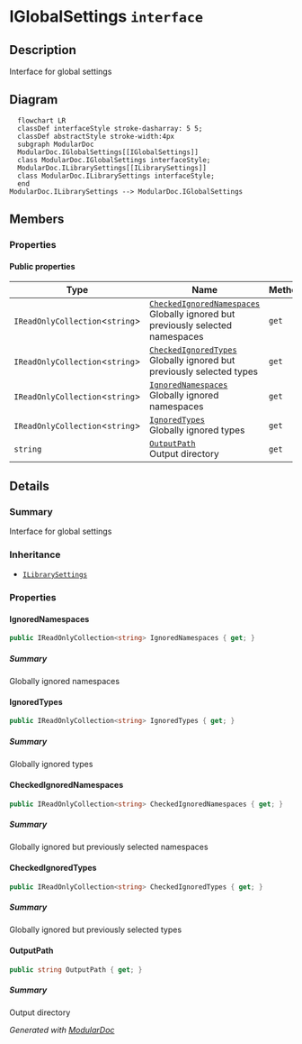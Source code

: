 # IGlobalSettings `interface`

## Description
Interface for global settings

## Diagram
```mermaid
  flowchart LR
  classDef interfaceStyle stroke-dasharray: 5 5;
  classDef abstractStyle stroke-width:4px
  subgraph ModularDoc
  ModularDoc.IGlobalSettings[[IGlobalSettings]]
  class ModularDoc.IGlobalSettings interfaceStyle;
  ModularDoc.ILibrarySettings[[ILibrarySettings]]
  class ModularDoc.ILibrarySettings interfaceStyle;
  end
ModularDoc.ILibrarySettings --> ModularDoc.IGlobalSettings
```

## Members
### Properties
#### Public  properties
| Type | Name | Methods |
| --- | --- | --- |
| `IReadOnlyCollection`&lt;`string`&gt; | [`CheckedIgnoredNamespaces`](#checkedignorednamespaces)<br>Globally ignored but previously selected namespaces | `get` |
| `IReadOnlyCollection`&lt;`string`&gt; | [`CheckedIgnoredTypes`](#checkedignoredtypes)<br>Globally ignored but previously selected types | `get` |
| `IReadOnlyCollection`&lt;`string`&gt; | [`IgnoredNamespaces`](#ignorednamespaces)<br>Globally ignored namespaces | `get` |
| `IReadOnlyCollection`&lt;`string`&gt; | [`IgnoredTypes`](#ignoredtypes)<br>Globally ignored types | `get` |
| `string` | [`OutputPath`](#outputpath)<br>Output directory | `get` |

## Details
### Summary
Interface for global settings

### Inheritance
 - [
`ILibrarySettings`
](./ILibrarySettings.md)

### Properties
#### IgnoredNamespaces
```csharp
public IReadOnlyCollection<string> IgnoredNamespaces { get; }
```
##### Summary
Globally ignored namespaces

#### IgnoredTypes
```csharp
public IReadOnlyCollection<string> IgnoredTypes { get; }
```
##### Summary
Globally ignored types

#### CheckedIgnoredNamespaces
```csharp
public IReadOnlyCollection<string> CheckedIgnoredNamespaces { get; }
```
##### Summary
Globally ignored but previously selected namespaces

#### CheckedIgnoredTypes
```csharp
public IReadOnlyCollection<string> CheckedIgnoredTypes { get; }
```
##### Summary
Globally ignored but previously selected types

#### OutputPath
```csharp
public string OutputPath { get; }
```
##### Summary
Output directory

*Generated with* [*ModularDoc*](https://github.com/hailstorm75/ModularDoc)
